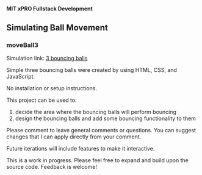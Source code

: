 #### MIT xPRO Fullstack Development
## Simulating Ball Movement
### moveBall3
Simulation link: [3 bouncing balls](https://marialee222.github.io/moveBall3.github.io/moveBall3.html)

Simple three bouncing balls were created by using HTML, CSS, and JavaScript.

No installation or setup instructions.

This project can be used to:
1) decide the area where the bouncing balls will perform bouncing
2) design the bouncing balls and add some bouncing functionality to them

Please comment to leave general comments or questions.  You can suggest changes that I can apply directly from your comment.

Future iterations will include features to make it interactive. 

This is a work in progress.  Please feel free to expand and build upon the source code.  Feedback is welcome!
